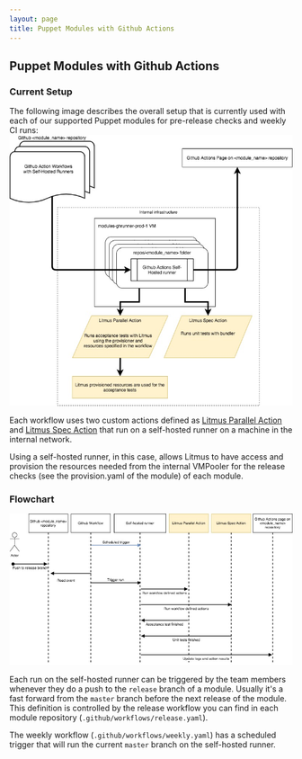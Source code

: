 ```yaml
---
layout: page
title: Puppet Modules with Github Actions
---
```


## Puppet Modules with Github Actions
 
### Current Setup 

The following image describes the overall setup that is currently used with each of our supported Puppet modules for pre-release checks and weekly CI runs:
![Github Actions - self-hosted runner configurations](Github%20Actions%20Architecture.jpg)

Each workflow uses two custom actions defined as [Litmus Parallel Action](https://github.com/puppetlabs/action-litmus_parallel) and [Litmus Spec Action](https://github.com/puppetlabs/action-litmus_spec) that run on a self-hosted runner on a machine in the internal network. 

Using a self-hosted runner, in this case, allows Litmus to have access and provision the resources needed from the internal VMPooler for the release checks (see the provision.yaml of the module) of each module. 

### Flowchart

![Github Actions - self-hosted runner flowchart with Litmus Actions](Github%20Actions%20Flowchart.jpg)

Each run on the self-hosted runner can be triggered by the team members whenever they do a push to the `release` branch of a module. Usually it's a fast forward from the `master` branch before the next release of the module. This definition is controlled by the release workflow you can find in each module repository (`.github/workflows/release.yaml`). 

The weekly workflow (`.github/workflows/weekly.yaml`) has a scheduled trigger that will run the current `master` branch on the self-hosted runner. 
